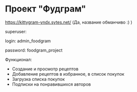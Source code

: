 # Проект "Фудграм"

https://kittygram-yndx.sytes.net/ (Да, название обманчиво :) )

superuser:

login: admin_foodgram

password: foodgram_project

Функционал:

<ul>

<li>Создание и просмотр рецептов
<li>Добавление рецептов в избранное, в список покупок</li>
<li>Загрузка списка покупок</li>
<li>Подписки на понравившихся авторов</li>

</ul>
